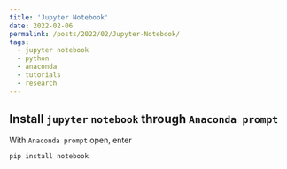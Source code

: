 ```yaml
---
title: 'Jupyter Notebook'
date: 2022-02-06
permalink: /posts/2022/02/Jupyter-Notebook/
tags:
  - jupyter notebook
  - python
  - anaconda
  - tutorials
  - research
---
```


## Install `jupyter` `notebook` through `Anaconda prompt`
With `Anaconda prompt` open, enter

`pip install notebook`
